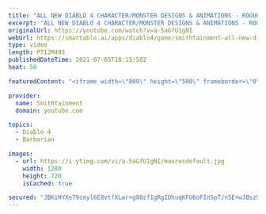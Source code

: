```yaml
---
title: "ALL NEW DIABLO 4 CHARACTER/MONSTER DESIGNS & ANIMATIONS - ROGUE -  BARBARIAN - DIABLO 4 GAMEPLAY"
excerpt: "ALL NEW DIABLO 4 CHARACTER/MONSTER DESIGNS & ANIMATIONS - ROGUE - BARBARIAN - DIABLO 4 GAMEPLAY Art is a critical part of what makes ..."
originalUrl: https://youtube.com/watch?v=a-5aGfU1gNI
webUrl: https://smartable.ai/apps/diablo4/game/smithtainment-all-new-diablo-4-charactermonster-designs-animations-rogue-barbarian-diablo-4-gameplay/
type: video
length: PT12M49S
publishedDateTime: 2021-07-05T18:15:58Z
heat: 50

featuredContent: "<iframe width=\"800\" height=\"500\" frameborder=\"0\" src=\"https://www.youtube.com/embed/a-5aGfU1gNI\" allow=\"accelerometer; autoplay; encrypted-media; gyroscope; picture-in-picture\" allowfullscreen></iframe>"

provider:
  name: Smithtainment
  domain: youtube.com

topics:
  - Diablo 4
  - Barbarian

images:
  - url: https://i.ytimg.com/vi/a-5aGfU1gNI/maxresdefault.jpg
    width: 1280
    height: 720
    isCached: true

secured: "JBKiHYXeT9ceyl6E8vtfXLwr+g80zfIgRgIDhuqKFU6oFInSpT/n5E+wJBsz9KGXGqEPBFZI/N3LjIsZSQP82JACSaL5R58cb/qeOjsDaZNcFudcx8xf5+qtok8ODt47fb0Ta3JQioPdee0k1Kkqkqk1npp+ENN1MdXnk+AD/6rDkY4C/4pAw7b8jq2Dxgjz+WVpbkHJMhMn/nDvDRKRxXqxSksrq5D7+rZ4AHlaD1pWQWuwOuBxI/0xpVln5OyvGQeWFsi7QpR2s3DJboQYhPbHcO3xsaIMEeCAxgUhhVSxuqJ2UZlZ51NdPnqOv3DrRUY4DHso7Fps99ZBnThp0bF6jPnoOsLZ3ym23d3eRzX/TQAnlqX9pzb3Pn+W0zRGVpxXrCENTRACw+Kc5PvdZ8gVIfRAxKfh7YuiTgztwic=;M6nWSbxyzBV3LH0/jqCQww=="
---
```


